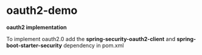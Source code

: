 # oauth2-demo
**oauth2 implementation**

To implement oauth2.0 add the **spring-security-oauth2-client** and **spring-boot-starter-security** dependency in pom.xml
